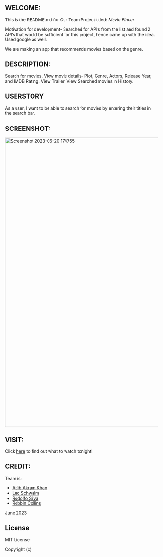 ## WELCOME:
This is the README.md for Our Team Project  titled: <i>Movie Finder</i>

Motivation for development- Searched for API’s from the list and found 2 API’s that would be sufficient for this project, hence came up with the idea. Used google as well.

We are making an app that recommends movies based on the genre.

## DESCRIPTION:
Search for movies.
View movie details- Plot, Genre, Actors, Release Year, and IMDB Rating.
View Trailer.
View Searched movies in History.

## USERSTORY
 As a user, I want to be able to search for movies by entering their titles in the search bar.

## SCREENSHOT:
<img width="950" alt="Screenshot 2023-06-20 174755" src="https://github.com/lucschwalm/moviefinder/assets/128949831/cc28be8c-1a2d-487c-b260-47b7e8e594e9">


## VISIT:
Click <a href="https://lucschwalm.github.io/moviefinder/" target="_blank">here</a> to find out what to watch tonight!

## CREDIT:
Team  is:
* <a href="https://github.com/khanadib21" target="_blank">Adib Akram Khan</a>
* <a href="https://github.com/lucschwalm" target="_blank">Luc Schwalm </a>
* <a href="https://github.com/RodolfoSL" target="_blank">Rodolfo Silva</a>
* <a href="https://github.com/robbi19" target="_blank">Robbin Collins</a>

June 2023

## License

MIT License

Copyright (c)

